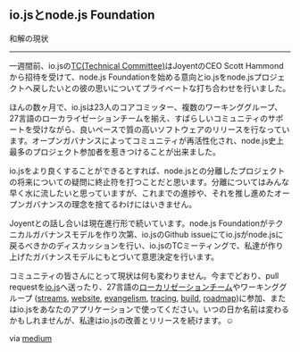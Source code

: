 <!-- io.js and a node.js Foundation
The current state of reconciliation. -->
## io.jsとnode.js Foundation
和解の現状

---
<!--
One week ago Scott Hammond, CEO of Joyent, invited the io.js TC (Technical Committee) to a private meeting where he expressed his intention to start a node.js Foundation and his desire to bring io.js back to the node.js project.
-->
一週間前、io.jsの[TC(Technical Committee)](https://github.com/iojs/io.js/blob/v1.x/GOVERNANCE.md#technical-committee)はJoyentのCEO Scott Hammondから招待を受けて、node.js Foundationを始める意向とio.jsをnode.jsプロジェクトへ戻したいとの彼の思いについてプライベートな打ち合わせを行いました。

<!--
In only a few months io.js has grown to 23 active core team members, several working groups, 27 language localization teams, and has been able to release quality software at a good pace with the support of an exceptional community. We’ve been able to accomplish this through an open governance structure that has rejuvenated the community and drawn more contributors to the project than we’ve ever had in the history of node.js.
-->
ほんの数ヶ月で、io.jsは23人のコアコミッター、複数のワーキンググループ、27言語のローカライゼーションチームを揃え、すばらしいコミュニティのサポートを受けながら、良いペースで質の高いソフトウェアのリリースを行なっています。オープンガバナンスによってコミュニティが再活性化され、node.js史上最多のプロジェクト参加者を惹きつけることが出来ました。

<!--
The only thing that could make io.js better is putting to rest the questions hanging over the future of our split with node.js. We are eager to put this all behind us but we can’t sacrifice the progress we’ve made or the principals and open governance that got us here.
-->
io.jsをより良くすることができるとすれば、node.jsとの分離したプロジェクトの将来についての疑問に終止符を打つことだと思います。分離についてはみんな早く水に流したいと思っていますが、これまでの進捗や、それを推し進めたオープンガバナンスの理念を捨てるわけにはいきません。

<!--
Talks with Joyent are ongoing. Once the foundation has a technical governance model you will see an issue on io.js’ GitHub about whether io.js should join which will be discussed and voted on openly in a public TC meeting following the governance rules we’ve already built.
-->
Joyentとの話し合いは現在進行形で続いています。node.js Foundationがテクニカルガバナンスモデルを作り次第、io.jsのGithub issueにてio.jsがnode.jsに戻るべきかのディスカッションを行い、io.jsのTCミーティングで、私達が作り上げたガバナンスモデルにもとづいて意思決定を行います。

<!--
For the community, nothing has changed. Please continue to send your pull requests to io.js, join one of the 27 language localization teams, contribute to io.js’ working groups (streams, website, evangelism, tracing, build, roadmap), and continue to adopt io.js in your applications. We intend to continue releasing and improving io.js even if the name might change some day ☺
-->
コミュニティの皆さんにとって現状は何も変わりません。今までどおり、pull requestを[io.js](https://github.com/iojs/io.js)へ送ったり、27言語の[ローカリゼーションチーム](https://github.com/iojs/website/issues/125)やワーキンググループ ([streams](https://github.com/iojs/readable-stream), [website](https://github.com/iojs/website), [evangelism](https://github.com/iojs/website/labels/evangelism), [tracing](https://github.com/iojs/tracing-wg), [build](https://github.com/iojs/build), [roadmap](https://github.com/iojs/roadmap))に参加、またはio.jsをあなたのアプリケーションで使ってください。いつの日か名前は変わるかもしれませんが、私達はio.jsの改善とリリースを続けます。☺

via [medium](https://medium.com/@iojs/io-js-and-a-node-js-foundation-4e14699fb7be)
